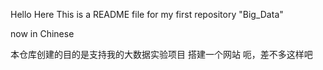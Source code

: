Hello Here
This is a README file for my first repository "Big_Data"

now in Chinese

本仓库创建的目的是支持我的大数据实验项目
搭建一个网站
呃，差不多这样吧
